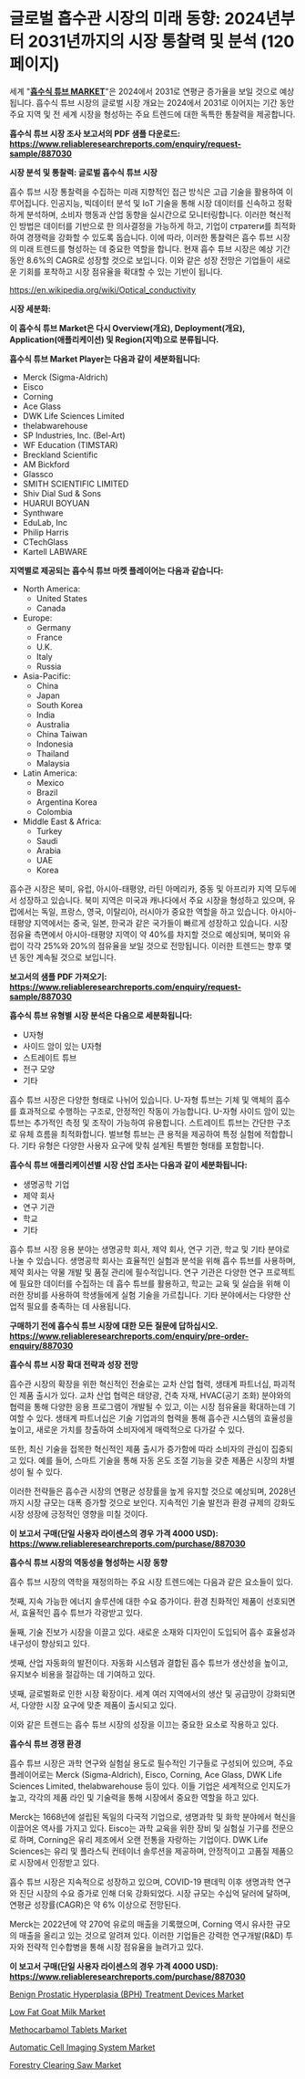 <p><h1>글로벌 흡수관 시장의 미래 동향: 2024년부터 2031년까지의 시장 통찰력 및 분석 (120페이지)</h1></p><p>세계 "<strong><a href="https://www.reliableresearchreports.com/absorption-tubes-r887030?utm_campaign=106&utm_medium=8&utm_source=Github&utm_content=ia&utm_term=21102024&utm_id=absorption-tubes">흡수식 튜브 MARKET</a></strong>"은 2024에서 2031로 연평균 증가율을 보일 것으로 예상됩니다. 흡수식 튜브 시장의 글로벌 시장 개요는 2024에서 2031로 이어지는 기간 동안 주요 지역 및 전 세계 시장을 형성하는 주요 트렌드에 대한 독특한 통찰력을 제공합니다.</p>
<p><strong>흡수식 튜브 시장 조사 보고서의 PDF 샘플 다운로드: <a href="https://www.reliableresearchreports.com/enquiry/request-sample/887030?utm_campaign=106&utm_medium=8&utm_source=Github&utm_content=ia&utm_term=21102024&utm_id=absorption-tubes">https://www.reliableresearchreports.com/enquiry/request-sample/887030</a></strong></p>
<p><strong>시장 분석 및 통찰력: 글로벌 흡수식 튜브 시장</strong></p>
<p><p>흡수 튜브 시장 통찰력을 수집하는 미래 지향적인 접근 방식은 고급 기술을 활용하여 이루어집니다. 인공지능, 빅데이터 분석 및 IoT 기술을 통해 시장 데이터를 신속하고 정확하게 분석하며, 소비자 행동과 산업 동향을 실시간으로 모니터링합니다. 이러한 혁신적인 방법은 데이터를 기반으로 한 의사결정을 가능하게 하고, 기업이 стратеги를 최적화하여 경쟁력을 강화할 수 있도록 돕습니다. 이에 따라, 이러한 통찰력은 흡수 튜브 시장의 미래 트렌드를 형성하는 데 중요한 역할을 합니다. 현재 흡수 튜브 시장은 예상 기간 동안 8.6%의 CAGR로 성장할 것으로 보입니다. 이와 같은 성장 전망은 기업들이 새로운 기회를 포착하고 시장 점유율을 확대할 수 있는 기반이 됩니다.</p></p>
<p><a href="%7CAUTHORITHY_DOMAIN_URL%7C?utm_campaign=106&utm_medium=8&utm_source=Github&utm_content=ia&utm_term=21102024&utm_id=absorption-tubes">https://en.wikipedia.org/wiki/Optical_conductivity</a></p>
<p><strong>시장 세분화:</strong></p>
<p><strong>이 흡수식 튜브 Market은 다시 Overview(개요), Deployment(개요), Application(애플리케이션) 및 Region(지역)으로 분류됩니다.</strong></p>
<p><strong>흡수식 튜브 Market Player는 다음과 같이 세분화됩니다:</strong></p>
<p><ul><li>Merck (Sigma-Aldrich)</li><li>Eisco</li><li>Corning</li><li>Ace Glass</li><li>DWK Life Sciences Limited</li><li>thelabwarehouse</li><li>SP Industries, Inc. (Bel-Art)</li><li>WF Education (TIMSTAR)</li><li>Breckland Scientific</li><li>AM Bickford</li><li>Glassco</li><li>SMITH SCIENTIFIC LIMITED</li><li>Shiv Dial Sud & Sons</li><li>HUARUI BOYUAN</li><li>Synthware</li><li>EduLab, Inc</li><li>Philip Harris</li><li>CTechGlass</li><li>Kartell LABWARE</li></ul></p>
<p><strong>지역별로 제공되는 흡수식 튜브 마켓 플레이어는 다음과 같습니다:</strong></p>
<p><ul>
    <li>
        North America:
        <ul>
            <li>United States</li>
            <li>Canada</li>
        </ul>
    </li>
    <li>
        Europe:
        <ul>
            <li>Germany</li>
            <li>France</li>
            <li>U.K.</li>
            <li>Italy</li>
            <li>Russia</li>
        </ul>
    </li>
    <li>
        Asia-Pacific:
        <ul>
            <li>China</li>
            <li>Japan</li>
            <li>South Korea</li>
            <li>India</li>
            <li>Australia</li>
            <li>China Taiwan</li>
            <li>Indonesia</li>
            <li>Thailand</li>
            <li>Malaysia</li>
        </ul>
    </li>
    <li>
        Latin America:
        <ul>
            <li>Mexico</li>
            <li>Brazil</li>
            <li>Argentina Korea</li>
            <li>Colombia</li>
        </ul>
    </li>
    <li>
        Middle East & Africa:
        <ul>
            <li>Turkey</li>
            <li>Saudi</li>
            <li>Arabia</li>
            <li>UAE</li>
            <li>Korea</li>
        </ul>
    </li>
    </ul></p>
<p><p>흡수관 시장은 북미, 유럽, 아시아-태평양, 라틴 아메리카, 중동 및 아프리카 지역 모두에서 성장하고 있습니다. 북미 지역은 미국과 캐나다에서 주요 시장을 형성하고 있으며, 유럽에서는 독일, 프랑스, 영국, 이탈리아, 러시아가 중요한 역할을 하고 있습니다. 아시아-태평양 지역에서는 중국, 일본, 한국과 같은 국가들이 빠르게 성장하고 있습니다. 시장 점유율 측면에서 아시아-태평양 지역이 약 40%를 차지할 것으로 예상되며, 북미와 유럽이 각각 25%와 20%의 점유율을 보일 것으로 전망됩니다. 이러한 트렌드는 향후 몇 년 동안 계속될 것으로 보입니다.</p></p>
<p><strong>보고서의 샘플 PDF 가져오기: <a href="https://www.reliableresearchreports.com/enquiry/request-sample/887030?utm_campaign=106&utm_medium=8&utm_source=Github&utm_content=ia&utm_term=21102024&utm_id=absorption-tubes">https://www.reliableresearchreports.com/enquiry/request-sample/887030</a></strong></p>
<p><strong>흡수식 튜브 유형별 시장 분석은 다음으로 세분화됩니다:</strong></p>
<p><ul><li>U자형</li><li>사이드 암이 있는 U자형</li><li>스트레이트 튜브</li><li>전구 모양</li><li>기타</li></ul></p>
<p><p>흡수 튜브 시장은 다양한 형태로 나뉘어 있습니다. U-자형 튜브는 기체 및 액체의 흡수를 효과적으로 수행하는 구조로, 안정적인 작동이 가능합니다. U-자형 사이드 암이 있는 튜브는 추가적인 측정 및 조작이 가능하여 유용합니다. 스트레이트 튜브는 간단한 구조로 유체 흐름을 최적화합니다. 벌브형 튜브는 큰 용적을 제공하여 특정 실험에 적합합니다. 기타 유형은 다양한 사용자 요구에 맞춰 설계된 특별한 형태를 포함합니다.</p></p>
<p><strong>흡수식 튜브 애플리케이션별 시장 산업 조사는 다음과 같이 세분화됩니다:</strong></p>
<p><ul><li>생명공학 기업</li><li>제약 회사</li><li>연구 기관</li><li>학교</li><li>기타</li></ul></p>
<p><p>흡수 튜브 시장 응용 분야는 생명공학 회사, 제약 회사, 연구 기관, 학교 및 기타 분야로 나눌 수 있습니다. 생명공학 회사는 효율적인 실험과 분석을 위해 흡수 튜브를 사용하며, 제약 회사는 약물 개발 및 품질 관리에 필수적입니다. 연구 기관은 다양한 연구 프로젝트에 필요한 데이터를 수집하는 데 흡수 튜브를 활용하고, 학교는 교육 및 실습을 위해 이러한 장비를 사용하여 학생들에게 실험 기술을 가르칩니다. 기타 분야에서는 다양한 산업적 필요를 충족하는 데 사용됩니다.</p></p>
<p><strong>구매하기 전에 흡수식 튜브 시장에 대한 모든 질문에 답하십시오. <a href="https://www.reliableresearchreports.com/enquiry/pre-order-enquiry/887030?utm_campaign=106&utm_medium=8&utm_source=Github&utm_content=ia&utm_term=21102024&utm_id=absorption-tubes">https://www.reliableresearchreports.com/enquiry/pre-order-enquiry/887030</a></strong></p>
<p><strong>흡수식 튜브 시장 확대 전략과 성장 전망</strong></p>
<p><p>흡수관 시장의 확장을 위한 혁신적인 전술로는 교차 산업 협력, 생태계 파트너십, 파괴적인 제품 출시가 있다. 교차 산업 협력은 태양광, 건축 자재, HVAC(공기 조화) 분야와의 협력을 통해 다양한 응용 프로그램이 개발될 수 있고, 이는 시장 점유율을 확대하는데 기여할 수 있다. 생태계 파트너십은 기술 기업과의 협력을 통해 흡수관 시스템의 효율성을 높이고, 새로운 가치를 창출하여 소비자에게 매력적으로 다가갈 수 있다.</p><p>또한, 최신 기술을 접목한 혁신적인 제품 출시가 증가함에 따라 소비자의 관심이 집중되고 있다. 예를 들어, 스마트 기술을 통해 자동 온도 조절 기능을 갖춘 제품은 시장의 차별성이 될 수 있다. </p><p>이러한 전략들은 흡수관 시장의 연평균 성장률을 높게 유지할 것으로 예상되며, 2028년까지 시장 규모는 대폭 증가할 것으로 보인다. 지속적인 기술 발전과 환경 규제의 강화도 시장 성장에 긍정적인 영향을 미칠 것이다.</p></p>
<p><strong>이 보고서 구매(단일 사용자 라이센스의 경우 가격 4000 USD): <a href="https://www.reliableresearchreports.com/purchase/887030?utm_campaign=106&utm_medium=8&utm_source=Github&utm_content=ia&utm_term=21102024&utm_id=absorption-tubes">https://www.reliableresearchreports.com/purchase/887030</a></strong></p>
<p><strong>흡수식 튜브 시장의 역동성을 형성하는 시장 동향</strong></p>
<p><p>흡수 튜브 시장의 역학을 재정의하는 주요 시장 트렌드에는 다음과 같은 요소들이 있다. </p><p>첫째, 지속 가능한 에너지 솔루션에 대한 수요 증가이다. 환경 친화적인 제품이 선호되면서, 효율적인 흡수 튜브가 각광받고 있다. </p><p>둘째, 기술 진보가 시장을 이끌고 있다. 새로운 소재와 디자인이 도입되어 흡수 효율성과 내구성이 향상되고 있다. </p><p>셋째, 산업 자동화의 발전이다. 자동화 시스템과 결합된 흡수 튜브가 생산성을 높이고, 유지보수 비용을 절감하는 데 기여하고 있다. </p><p>넷째, 글로벌화로 인한 시장 확장이다. 세계 여러 지역에서의 생산 및 공급망이 강화되면서, 다양한 시장 요구에 맞춘 제품이 출시되고 있다. </p><p>이와 같은 트렌드는 흡수 튜브 시장의 성장을 이끄는 중요한 요소로 작용하고 있다.</p></p>
<p><strong>흡수식 튜브 경쟁 환경</strong></p>
<p><p>흡수 튜브 시장은 과학 연구와 실험실 용도로 필수적인 기구들로 구성되어 있으며, 주요 플레이어로는 Merck (Sigma-Aldrich), Eisco, Corning, Ace Glass, DWK Life Sciences Limited, thelabwarehouse 등이 있다. 이들 기업은 세계적으로 인지도가 높고, 각각의 제품 라인 및 기술력을 통해 시장에서 중요한 역할을 하고 있다.</p><p>Merck는 1668년에 설립된 독일의 다국적 기업으로, 생명과학 및 화학 분야에서 혁신을 이끌어온 역사를 가지고 있다. Eisco는 과학 교육을 위한 장비 및 실험실 기구를 전문으로 하며, Corning은 유리 제조에서 오랜 전통을 자랑하는 기업이다. DWK Life Sciences는 유리 및 플라스틱 컨테이너 솔루션을 제공하며, 안정적이고 고품질 제품으로 시장에서 인정받고 있다.</p><p>흡수 튜브 시장은 지속적으로 성장하고 있으며, COVID-19 팬데믹 이후 생명과학 연구와 진단 시장의 수요 증가로 인해 더욱 강화되었다. 시장 규모는 수십억 달러에 달하며, 연평균 성장률(CAGR)은 약 6% 이상으로 전망된다.</p><p>Merck는 2022년에 약 270억 유로의 매출을 기록했으며, Corning 역시 유사한 규모의 매출을 올리고 있는 것으로 알려져 있다. 이러한 기업들은 강력한 연구개발(R&D) 투자와 전략적 인수합병을 통해 시장 점유율을 늘려가고 있다.</p></p>
<p><strong>이 보고서 구매(단일 사용자 라이센스의 경우 가격 4000 USD): <a href="https://www.reliableresearchreports.com/purchase/887030?utm_campaign=106&utm_medium=8&utm_source=Github&utm_content=ia&utm_term=21102024&utm_id=absorption-tubes">https://www.reliableresearchreports.com/purchase/887030</a></strong></p>
<p><p><a href="https://github.com/ParvinKhatun77/Market-Research-Report-List-1/blob/main/benign-prostatic-hyperplasia-bph-treatment-devices-market.md?utm_campaign=106&utm_medium=8&utm_source=Github&utm_content=ia&utm_term=21102024&utm_id=absorption-tubes">Benign Prostatic Hyperplasia (BPH) Treatment Devices Market</a></p><p><a href="https://www.linkedin.com/pulse/low-fat-goat-milk-market-forecasts-trends-impact-analysis-ewp1e?utm_campaign=106&utm_medium=8&utm_source=Github&utm_content=ia&utm_term=21102024&utm_id=absorption-tubes">Low Fat Goat Milk Market</a></p><p><a href="https://github.com/aiko92han/Market-Research-Report-List-1/blob/main/methocarbamol-tablets-market.md?utm_campaign=106&utm_medium=8&utm_source=Github&utm_content=ia&utm_term=21102024&utm_id=absorption-tubes">Methocarbamol Tablets Market</a></p><p><a href="https://www.linkedin.com/pulse/insights-automatic-cell-imaging-system-industry-market-financial-ceu2e?utm_campaign=106&utm_medium=8&utm_source=Github&utm_content=ia&utm_term=21102024&utm_id=absorption-tubes">Automatic Cell Imaging System Market</a></p><p><a href="https://issuu.com/reportprime-2/docs/forestry-clearing-saw-market-size-2_2c40964d788045?utm_campaign=106&utm_medium=8&utm_source=Github&utm_content=ia&utm_term=21102024&utm_id=absorption-tubes">Forestry Clearing Saw Market</a></p></p>